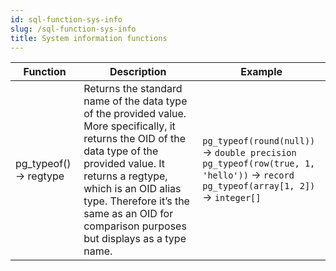 ```yaml
---
id: sql-function-sys-info
slug: /sql-function-sys-info
title: System information functions
---
```


|Function|Description|Example|
|---|---|---|
| pg_typeof() → regtype |Returns the standard name of the data type of the provided value. <br /> More specifically, it returns the OID of the data type of the provided value. It returns a regtype, which is an OID alias type. Therefore it’s the same as an OID for comparison purposes but displays as a type name.|`pg_typeof(round(null))` → `double precision` <br /> `pg_typeof(row(true, 1, 'hello'))` → `record` <br /> `pg_typeof(array[1, 2])` → `integer[]`|